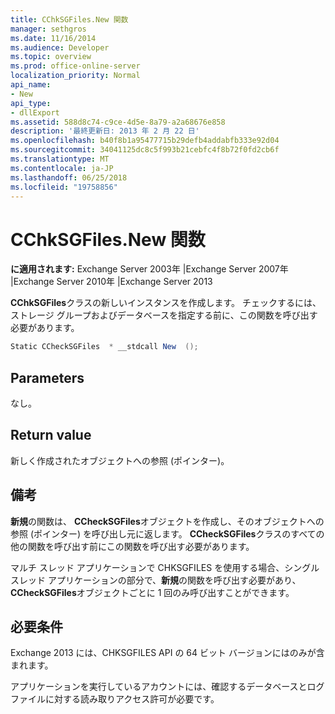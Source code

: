 ```yaml
---
title: CChkSGFiles.New 関数
manager: sethgros
ms.date: 11/16/2014
ms.audience: Developer
ms.topic: overview
ms.prod: office-online-server
localization_priority: Normal
api_name:
- New
api_type:
- dllExport
ms.assetid: 588d8c74-c9ce-4d5e-8a79-a2a68676e858
description: '最終更新日: 2013 年 2 月 22 日'
ms.openlocfilehash: b40f8b1a95477715b29defb4addabfb333e92d04
ms.sourcegitcommit: 34041125dc8c5f993b21cebfc4f8b72f0fd2cb6f
ms.translationtype: MT
ms.contentlocale: ja-JP
ms.lasthandoff: 06/25/2018
ms.locfileid: "19758856"
---
```

# <a name="cchksgfilesnew-function"></a>CChkSGFiles.New 関数

**に適用されます:** Exchange Server 2003年 |Exchange Server 2007年 |Exchange Server 2010年 |Exchange Server 2013
  
**CChkSGFiles**クラスの新しいインスタンスを作成します。 チェックするには、ストレージ グループおよびデータベースを指定する前に、この関数を呼び出す必要があります。 
  
```cs
Static CCheckSGFiles  * __stdcall New  ();

```

## <a name="parameters"></a>Parameters

なし。
  
## <a name="return-value"></a>Return value

新しく作成されたオブジェクトへの参照 (ポインター)。
  
## <a name="remarks"></a>備考

**新規**の関数は、 **CCheckSGFiles**オブジェクトを作成し、そのオブジェクトへの参照 (ポインター) を呼び出し元に返します。 **CCheckSGFiles**クラスのすべての他の関数を呼び出す前にこの関数を呼び出す必要があります。 
  
マルチ スレッド アプリケーションで CHKSGFILES を使用する場合、シングル スレッド アプリケーションの部分で、**新規**の関数を呼び出す必要があり、 **CCheckSGFiles**オブジェクトごとに 1 回のみ呼び出すことができます。 
  
## <a name="requirements"></a>必要条件

Exchange 2013 には、CHKSGFILES API の 64 ビット バージョンにはのみが含まれます。
  
アプリケーションを実行しているアカウントには、確認するデータベースとログ ファイルに対する読み取りアクセス許可が必要です。
  

